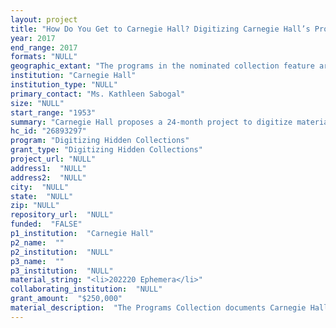 ```yaml
--- 
layout: project 
title: "How Do You Get to Carnegie Hall? Digitizing Carnegie Hall’s Programs, 1953-2017"
year: 2017
end_range: 2017
formats: "NULL"
geographic_extant: "The programs in the nominated collection feature artists and repertoire from all over the world, as well as articles and program notes covering a wide range of geographic regions. The advertisements in the programs feature primarily businesses based in New York City or elsewhere in the US."
institution: "Carnegie Hall"
institution_type: "NULL"
primary_contact: "Ms. Kathleen Sabogal"
size: "NULL"
start_range: "1953"
summary: "Carnegie Hall proposes a 24-month project to digitize materials in the Programs Collection dating from 1953 to 2017. The project will digitize the final third of the Programs Collection, concluding a multi-year conservation and digitization initiative launched in 2012 with support from the Andrew W. Mellon Foundation. The Carnegie Hall Archives’ legacy collections chronicle a rich and varied event history over 125 years. The Programs Collection forms the backbone of the Hall’s legacy collections, which also include architectural drawings, booking ledgers, photographs, audiovisual items, and objects. The breadth of American musical, cultural, and social history is represented in the Programs Collection, including an extraordinary range of artists, repertoire, advertisements, articles, images, and graphics. To date, Carnegie Hall has digitized approximately two thirds of the 600,000 pages in the Programs Collection. The proposed project aims to digitize the remaining content, which totals approximately 202,000 pages and covers 17,062 events."
hc_id: "26893297"
program: "Digitizing Hidden Collections"
grant_type: "Digitizing Hidden Collections"
project_url: "NULL"
address1:  "NULL"
address2:  "NULL"
city:  "NULL"
state:  "NULL"
zip: "NULL"
repository_url:  "NULL"
funded:  "FALSE"
p1_institution:  "Carnegie Hall"
p2_name:  ""
p2_institution:  "NULL"
p3_name:  ""
p3_institution:  "NULL"
material_string: "<li>202220 Ephemera</li>"
collaborating_institution:  "NULL"
grant_amount:  "$250,000"
material_description:  "The Programs Collection documents Carnegie Hall’s performance and event history since the Hall opened in 1891. The collection covers all three of Carnegie Hall’s performance spaces: Isaac Stern Auditorium / Ronald O. Perelman Stage (SA/PS), Zankel Hall (ZH), and Weill Recital Hall (WRH). Carnegie Hall has digitized programs for events in SA/PS from 1891-1976 and programs for events in WRH from 1891-1952. Programs for events in SA/PS and ZH from 2010-2017 are born-digital and do not require digitization. Programs for events produced by Carnegie Hall in WRH from 2010-2017 are also born-digital; programs for rental events in WRH from 1953-2017 exist in paper form only. The purpose of this grant is to digitize all of the remaining materials in the Programs Collection that exist only in paper form and to make the full collection (1891-2017) accessible online via Carnegie Hall’s Digital Collections portal. The programs proposed for digitization cover 17,062 events from 1953-2017: SA/PS: 1987-2010 (6,556 events; 90,835 pages); ZH 2003-2010 (986 events; 11,385 pages); WRH: 1953-2017 (9,520 events; 100,000 pages). The Programs Collection is an essential resource for researchers interested in the performers, politicians, speakers, causes, and events that have appeared at Carnegie Hall, or in American cultural history, international music history, or in New York City history. The provenance of the programs varies. Carnegie Hall has collected programs since 1986, when the Carnegie Hall Archives was founded. Over the past 31 years, thousands of programs have been collected, purchased, or donated to the Archives."
---
```

